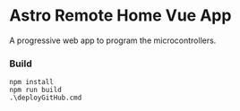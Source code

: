 # Astro Remote Home Vue App

A progressive web app to program the microcontrollers.

### Build
```
npm install
npm run build
.\deployGitHub.cmd
```